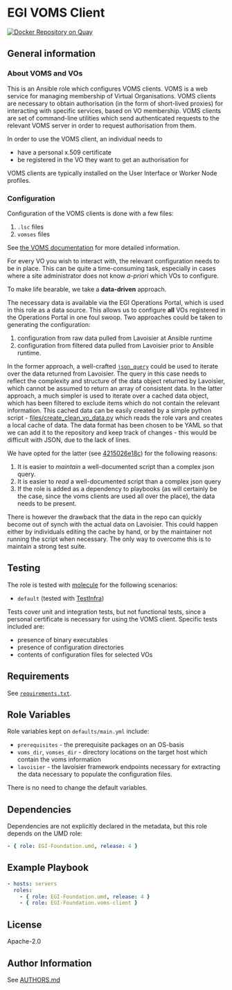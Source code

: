 # EGI VOMS Client

[![Docker Repository on Quay](https://quay.io/repository/egi/voms-client/status "Docker Repository on Quay")](https://quay.io/repository/egi/voms-client)

## General information

### About VOMS and VOs

This is an Ansible role which configures VOMS clients. VOMS is a web service for
managing membership of Virtual Organisations. VOMS clients are necessary to
obtain authorisation (in the form of short-lived proxies) for interacting with
specific services, based on VO membership. VOMS clients are set of command-line
utilities which send authenticated requests to the relevant VOMS server in order
to request authorisation from them.

In order to use the VOMS client, an individual needs to

- have a personal x.509 certificate
- be registered in the VO they want to get an authorisation for

VOMS clients are typically installed on the User Interface or Worker Node
profiles.

### Configuration

Configuration of the VOMS clients is done with a few files:

1. `.lsc` files
2. `vomses` files

See
[the VOMS documentation](http://italiangrid.github.io/voms/documentation/voms-clients-guide/3.0.4/#voms-trust)
for more detailed information.

For every VO you wish to interact with, the relevant configuration needs to be
in place. This can be quite a time-consuming task, especially in cases where a
site administrator does not know _a-priori_ which VOs to configure.

To make life bearable, we take a **data-driven** approach.

The necessary data is available via the EGI Operations Portal, which is used in
this role as a data source. This allows us to configure **all** VOs registered
in the Operations Portal in one foul swoop. Two approaches could be taken to
generating the configuration:

1. configuration from raw data pulled from Lavoisier at Ansible runtime
1. configuration from filtered data pulled from Lavoisier prior to Ansible
   runtime.

In the former approach, a well-crafted
[`json_query`](https://docs.ansible.com/ansible/latest/user_guide/playbooks_filters.html#json-query-filter)
could be used to iterate over the data returned from Lavoisier. The query in
this case needs to reflect the complexity and structure of the data object
returned by Lavoisier, which cannot be assumed to return an array of consistent
data. In the latter approach, a much simpler is used to iterate over a cached
data object, which has been filtered to exclude items which do not contain the
relevant information. This cached data can be easily created by a simple python
script - [files/create_clean_vo_data.py](files/create_clean_vo_data.py) which
reads the role vars and creates a local cache of data. The data format has been
chosen to be YAML so that we can add it to the repository and keep track of
changes - this would be difficult with JSON, due to the lack of lines.

We have opted for the latter (see
[4215026e18c](https://github.com/EGI-Federation/ansible-role-VOMS-client/commit/52ac706fe059a336244bb2e4af0bdee2f37752a6))
for the following reasons:

1. It is easier to _maintain_ a well-documented script than a complex json
   query.
2. It is easier to _read_ a well-documented script than a complex json query
3. If the role is added as a dependency to playbooks (as will certainly be the
   case, since the voms clients are used all over the place), the data needs to
   be present.

There is however the drawback that the data in the repo can quickly become out
of synch with the actual data on Lavoisier. This could happen either by
individuals editing the cache by hand, or by the maintainer not running the
script when necessary. The only way to overcome this is to maintain a strong
test suite.

## Testing

The role is tested with [molecule](https://molecule.readthedocs.io/en/latest/)
for the following scenarios:

- `default` (tested with
  [TestInfra](http://testinfra.readthedocs.io/en/latest/))

Tests cover unit and integration tests, but not functional tests, since a
personal certificate is necessary for using the VOMS client. Specific tests
included are:

- presence of binary executables
- presence of configuration directories
- contents of configuration files for selected VOs

## Requirements

See [`requirements.txt`](requirements.txt).

## Role Variables

Role variables kept on `defaults/main.yml` include:

- `prerequisites` - the prerequisite packages on an OS-basis
- `voms_dir`, `vomses_dir` - directory locations on the target host which
  contain the voms information
- `lavoisier` - the lavoisier framework endpoints necessary for extracting the
  data necessary to populate the configuration files.

There is no need to change the default variables.

## Dependencies

Dependencies are not explicitly declared in the metadata, but this role depends
on the UMD role:

```yaml
- { role: EGI-Foundation.umd, release: 4 }
```

## Example Playbook

```yaml
- hosts: servers
  roles:
    - { role: EGI-Foundation.umd, release: 4 }
    - { role: EGI-Foundation.voms-client }
```

## License

Apache-2.0

## Author Information

See [AUTHORS.md](AUTHORS.md)
